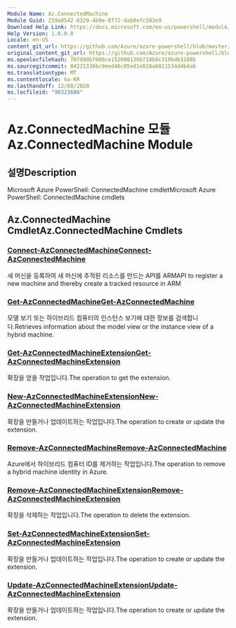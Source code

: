 ```yaml
---
Module Name: Az.ConnectedMachine
Module Guid: 259a0542-8329-4b9e-8f72-dab0efc583e9
Download Help Link: https://docs.microsoft.com/en-us/powershell/module/az.connectedmachine
Help Version: 1.0.0.0
Locale: en-US
content_git_url: https://github.com/Azure/azure-powershell/blob/master/src/ConnectedMachine/help/Az.ConnectedMachine.md
original_content_git_url: https://github.com/Azure/azure-powershell/blob/master/src/ConnectedMachine/help/Az.ConnectedMachine.md
ms.openlocfilehash: 70fd90bf600ce152000130b718b9c319bdb3288b
ms.sourcegitcommit: 04221336bc9eed46c05ed1e828a6811534d4b4ab
ms.translationtype: MT
ms.contentlocale: ko-KR
ms.lasthandoff: 12/08/2020
ms.locfileid: "98323686"
---
```

# <span data-ttu-id="c4053-101">Az.ConnectedMachine 모듈</span><span class="sxs-lookup"><span data-stu-id="c4053-101">Az.ConnectedMachine Module</span></span>
## <span data-ttu-id="c4053-102">설명</span><span class="sxs-lookup"><span data-stu-id="c4053-102">Description</span></span>
<span data-ttu-id="c4053-103">Microsoft Azure PowerShell: ConnectedMachine cmdlet</span><span class="sxs-lookup"><span data-stu-id="c4053-103">Microsoft Azure PowerShell: ConnectedMachine cmdlets</span></span>

## <span data-ttu-id="c4053-104">Az.ConnectedMachine Cmdlet</span><span class="sxs-lookup"><span data-stu-id="c4053-104">Az.ConnectedMachine Cmdlets</span></span>
### [<span data-ttu-id="c4053-105">Connect-AzConnectedMachine</span><span class="sxs-lookup"><span data-stu-id="c4053-105">Connect-AzConnectedMachine</span></span>](Connect-AzConnectedMachine.md)
<span data-ttu-id="c4053-106">새 머신을 등록하여 새 머신에 추적된 리소스를 만드는 API를 ARM</span><span class="sxs-lookup"><span data-stu-id="c4053-106">API to register a new machine and thereby create a tracked resource in ARM</span></span>

### [<span data-ttu-id="c4053-107">Get-AzConnectedMachine</span><span class="sxs-lookup"><span data-stu-id="c4053-107">Get-AzConnectedMachine</span></span>](Get-AzConnectedMachine.md)
<span data-ttu-id="c4053-108">모델 보기 또는 하이브리드 컴퓨터의 인스턴스 보기에 대한 정보를 검색합니다.</span><span class="sxs-lookup"><span data-stu-id="c4053-108">Retrieves information about the model view or the instance view of a hybrid machine.</span></span>

### [<span data-ttu-id="c4053-109">Get-AzConnectedMachineExtension</span><span class="sxs-lookup"><span data-stu-id="c4053-109">Get-AzConnectedMachineExtension</span></span>](Get-AzConnectedMachineExtension.md)
<span data-ttu-id="c4053-110">확장을 얻을 작업입니다.</span><span class="sxs-lookup"><span data-stu-id="c4053-110">The operation to get the extension.</span></span>

### [<span data-ttu-id="c4053-111">New-AzConnectedMachineExtension</span><span class="sxs-lookup"><span data-stu-id="c4053-111">New-AzConnectedMachineExtension</span></span>](New-AzConnectedMachineExtension.md)
<span data-ttu-id="c4053-112">확장을 만들거나 업데이트하는 작업입니다.</span><span class="sxs-lookup"><span data-stu-id="c4053-112">The operation to create or update the extension.</span></span>

### [<span data-ttu-id="c4053-113">Remove-AzConnectedMachine</span><span class="sxs-lookup"><span data-stu-id="c4053-113">Remove-AzConnectedMachine</span></span>](Remove-AzConnectedMachine.md)
<span data-ttu-id="c4053-114">Azure에서 하이브리드 컴퓨터 ID를 제거하는 작업입니다.</span><span class="sxs-lookup"><span data-stu-id="c4053-114">The operation to remove a hybrid machine identity in Azure.</span></span>

### [<span data-ttu-id="c4053-115">Remove-AzConnectedMachineExtension</span><span class="sxs-lookup"><span data-stu-id="c4053-115">Remove-AzConnectedMachineExtension</span></span>](Remove-AzConnectedMachineExtension.md)
<span data-ttu-id="c4053-116">확장을 삭제하는 작업입니다.</span><span class="sxs-lookup"><span data-stu-id="c4053-116">The operation to delete the extension.</span></span>

### [<span data-ttu-id="c4053-117">Set-AzConnectedMachineExtension</span><span class="sxs-lookup"><span data-stu-id="c4053-117">Set-AzConnectedMachineExtension</span></span>](Set-AzConnectedMachineExtension.md)
<span data-ttu-id="c4053-118">확장을 만들거나 업데이트하는 작업입니다.</span><span class="sxs-lookup"><span data-stu-id="c4053-118">The operation to create or update the extension.</span></span>

### [<span data-ttu-id="c4053-119">Update-AzConnectedMachineExtension</span><span class="sxs-lookup"><span data-stu-id="c4053-119">Update-AzConnectedMachineExtension</span></span>](Update-AzConnectedMachineExtension.md)
<span data-ttu-id="c4053-120">확장을 만들거나 업데이트하는 작업입니다.</span><span class="sxs-lookup"><span data-stu-id="c4053-120">The operation to create or update the extension.</span></span>

